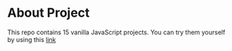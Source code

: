 # About Project

This repo contains 15 vanilla JavaScript projects. You can try them yourself by using this [link](https://www.google.com/url?sa=t&rct=j&q=&esrc=s&source=web&cd=&cad=rja&uact=8&ved=2ahUKEwih3brk6O31AhUB2BoKHcbPBs0QwqsBegQIBBAB&url=https%3A%2F%2Fwww.youtube.com%2Fwatch%3Fv%3D3PHXvlpOkf4&usg=AOvVaw2U4XOf7rin7TRBK7Bh4O66)